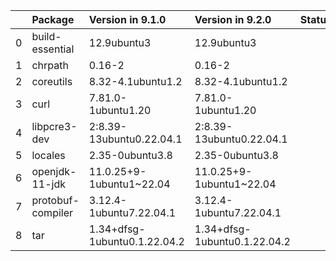 <!-- markdown-link-check-disable -->

|    | Package           | Version in 9.1.0             | Version in 9.2.0             | Status   |
|---:|:------------------|:-----------------------------|:-----------------------------|:---------|
|  0 | build-essential   | 12.9ubuntu3                  | 12.9ubuntu3                  |          |
|  1 | chrpath           | 0.16-2                       | 0.16-2                       |          |
|  2 | coreutils         | 8.32-4.1ubuntu1.2            | 8.32-4.1ubuntu1.2            |          |
|  3 | curl              | 7.81.0-1ubuntu1.20           | 7.81.0-1ubuntu1.20           |          |
|  4 | libpcre3-dev      | 2:8.39-13ubuntu0.22.04.1     | 2:8.39-13ubuntu0.22.04.1     |          |
|  5 | locales           | 2.35-0ubuntu3.8              | 2.35-0ubuntu3.8              |          |
|  6 | openjdk-11-jdk    | 11.0.25+9-1ubuntu1~22.04     | 11.0.25+9-1ubuntu1~22.04     |          |
|  7 | protobuf-compiler | 3.12.4-1ubuntu7.22.04.1      | 3.12.4-1ubuntu7.22.04.1      |          |
|  8 | tar               | 1.34+dfsg-1ubuntu0.1.22.04.2 | 1.34+dfsg-1ubuntu0.1.22.04.2 |          |